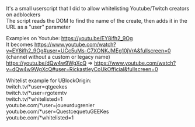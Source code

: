 It's a small userscript that I did to allow whitelisting Youtube/Twitch creators on adblockers  
The script reads the DOM to find the name of the create, then adds it in the URL as a "user" parameter  
  
Examples on Youtube: https://youtu.be/EY8ifh2_9Og  
It becomes https://www.youtube.com/watch?v=EY8ifh2_9Og#user=UCc5uMs-C7XONKJMEg10jVrA&fullscreen=0 (channel without a custom or legacy name)  
https://youtu.be/dQw4w9WgXcQ => https://www.youtube.com/watch?v=dQw4w9WgXcQ#user=RickastleyCoUkOfficial&fullscreen=0  
  
Whitelist example for UBlockOrigin:  
twitch.tv/*user=qtgeekes  
twitch.tv/*user=rgotemtv  
twitch.tv/*whitelisted=1  
youtube.com/*user=joueurdugrenier  
youtube.com/*user=QuestcequetuGEEKes  
youtube.com/*whitelisted=1  
